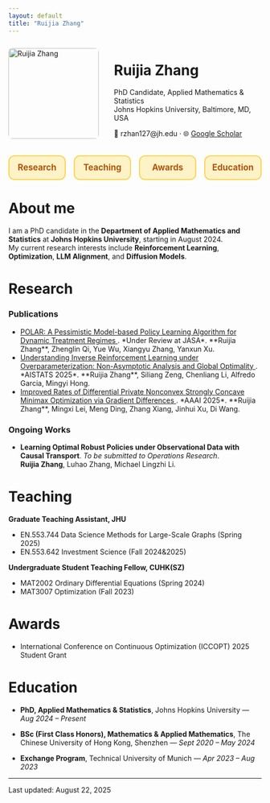 ```yaml
---
layout: default
title: "Ruijia Zhang"
---
```


<div style="display:flex; align-items:center; gap:30px;">

  <!-- 左边头像 -->
  <img src="/assets/img/IMG_7756.JPG" alt="Ruijia Zhang" width="180" style="border-radius:8px;">

  <!-- 右边文字 -->
  <div>
    <h1>Ruijia Zhang</h1>
    <p>PhD Candidate, Applied Mathematics & Statistics<br>
    Johns Hopkins University, Baltimore, MD, USA</p>
    <p>📧 rzhan127@jh.edu · 🌐 <a href="https://scholar.google.com/citations?hl=en&view_op=list_works&gmla=AH8HC4xKcj1WPYEBl4BOKBJSNUDnuIYeSvYlkX7-dQ4kBPxmvPHlivRQCNgLqubQLr0uDDR6fpXjlDxT8F1wyw&user=gBhh93cAAAAJ">Google Scholar</a></p>
  </div>

</div>

<!-- Nav -->
<style>
  .navbar{
    display:grid;
    grid-template-columns: repeat(4, minmax(0,1fr)); /* 四个按钮均分整行 */
    gap:16px;
    margin:20px 0 28px;
  }
  .navbar a{
    display:block;
    text-align:center;
    padding:14px 0;
    border:2px solid #fcd34d;       /* 金黄描边 */
    border-radius:12px;
    background:#fef3c7;              /* 浅黄底 */
    color:#b45309 !important;        /* 深琥珀字色 */
    text-decoration:none !important; /* 去掉下划线 */
    font-weight:700;
    font-size:1.05rem;
    line-height:1;
    transition:all .2s ease;
  }
  .navbar a:hover{
    background:#fde68a;
    transform:translateY(-2px);
    box-shadow:0 4px 12px rgba(249,115,22,.15);
  }
  /* 小屏自适应：手机上两列 */
  @media (max-width: 640px){
    .navbar{ grid-template-columns: repeat(2, minmax(0,1fr)); }
  }
</style>

<div class="navbar">
  <a href="#research">Research</a>
  <a href="#teaching">Teaching</a>
  <a href="#awards">Awards</a>
  <a href="#education">Education</a>
</div>

# About me
I am a PhD candidate in the **Department of Applied Mathematics and Statistics** at **Johns Hopkins University**, starting in August 2024.  
My current research interests include **Reinforcement Learning**, **Optimization**, **LLM Alignment**, and **Diffusion Models**.

# Research

### Publications

<!-- 只作用于 Publications 的标题链接 -->
<style>
  main .pubs a.pub-link,
  main .pubs a.pub-link:visited {
    color: #1e90ff !important;          /* 浅蓝色 */
    text-decoration: none !important;   /* 默认无下划线 */
    font-weight: 700;                   /* 粗体 */
    line-height: 1.6;
  }
  main .pubs a.pub-link:hover,
  main .pubs a.pub-link:focus {
    color: #0066cc !important;          /* 悬停深蓝 */
    text-decoration: underline !important;
  }
</style>

<div class="pubs">

- <a class="pub-link" href="https://arxiv.org/abs/2506.20406">
    POLAR: A Pessimistic Model-based Policy Learning Algorithm for Dynamic Treatment Regimes
  </a>. *Under Review at JASA*.  
  **Ruijia Zhang**, Zhenglin Qi, Yue Wu, Xiangyu Zhang, Yanxun Xu.  

- <a class="pub-link" href="https://arxiv.org/abs/2503.17865">
    Understanding Inverse Reinforcement Learning under Overparameterization: Non-Asymptotic Analysis and Global Optimality
  </a>. *AISTATS 2025*.  
  **Ruijia Zhang**, Siliang Zeng, Chenliang Li, Alfredo Garcia, Mingyi Hong.  

- <a class="pub-link" href="https://arxiv.org/abs/2503.18317">
    Improved Rates of Differential Private Nonconvex Strongly Concave Minimax Optimization via Gradient Differences
  </a>. *AAAI 2025*.  
  **Ruijia Zhang**, Mingxi Lei, Meng Ding, Zhang Xiang, Jinhui Xu, Di Wang.  

</div>

### Ongoing Works
- **Learning Optimal Robust Policies under Observational Data with Causal Transport**. *To be submitted to Operations Research*.  
  **Ruijia Zhang**, Luhao Zhang, Michael Lingzhi Li.

# Teaching
**Graduate Teaching Assistant, JHU**
- EN.553.744 Data Science Methods for Large-Scale Graphs (Spring 2025)
- EN.553.642 Investment Science (Fall 2024&2025)

**Undergraduate Student Teaching Fellow, CUHK(SZ)**
- MAT2002 Ordinary Differential Equations (Spring 2024)
- MAT3007 Optimization (Fall 2023)

# Awards
- International Conference on Continuous Optimization (ICCOPT) 2025 Student Grant 

# Education
- **PhD, Applied Mathematics & Statistics**, Johns Hopkins University — *Aug 2024 – Present*    

- **BSc (First Class Honors), Mathematics & Applied Mathematics**, The Chinese University of Hong Kong, Shenzhen — *Sept 2020 – May 2024*  

- **Exchange Program**, Technical University of Munich — *Apr 2023 – Aug 2023*  

<hr>
<div class="small">Last updated: August 22, 2025</div>

